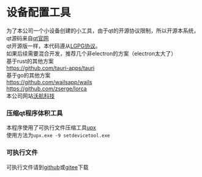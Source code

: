 # 设备配置工具
为了本公司一个小设备创建的小工具，由于qt的开源协议限制，所以开源本系统，qt源码来自[qt官网](https://www.qt.io/download)  
qt开源版一样，本代码遵从[LGPG协议](LICENSE)。  
如果后续需要混合开发，推荐几个非electron的方案（electron太大了）  
基于rust的其他方案  
https://github.com/tauri-apps/tauri  
基于go的其他方案  
https://github.com/wailsapp/wails  
https://github.com/zserge/lorca  
本公司网站[沃航科技](https://www.worldflying.cn)  
### 压缩qt程序体积工具
本程序使用了可执行文件压缩工具[upx](https://github.com/upx/upx/releases)  
使用方法为`upx.exe -9 setdevicetool.exe`
### 可执行文件
可执行文件请到[github](https://github.com/worldflyingct/setdevicetool/releases)或[gitee](https://gitee.com/worldflying/setdevicetool/releases)下载

